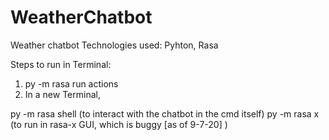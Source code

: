 # WeatherChatbot
Weather chatbot
Technologies used: Pyhton, Rasa

Steps to run in Terminal:
1. py -m rasa run actions
2. In a new Terminal,

py -m rasa shell (to interact with the chatbot in the cmd itself)
py -m rasa x (to run in rasa-x GUI, which is buggy [as of 9-7-20] )

